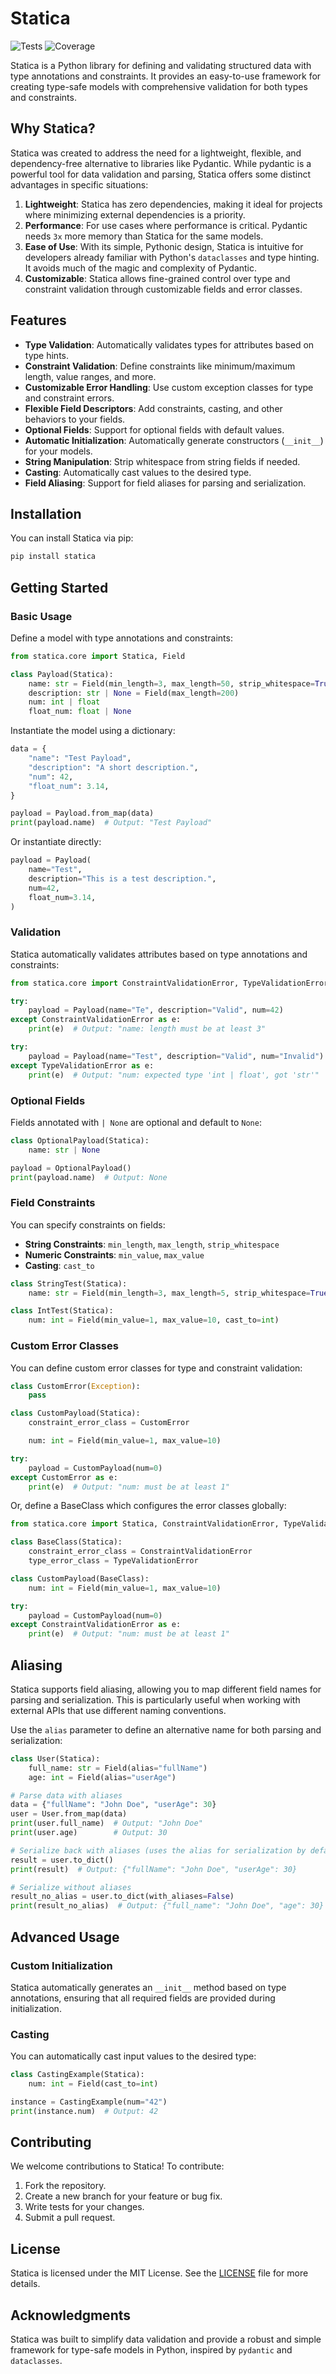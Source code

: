 Statica
========================================================================================

![Tests](https://github.com/mkrd/statica/actions/workflows/test.yml/badge.svg)
![Coverage](https://github.com/mkrd/statica/blob/main/assets/coverage.svg?raw=true)


Statica is a Python library for defining and validating structured data with type annotations and constraints. It provides an easy-to-use framework for creating type-safe models with comprehensive validation for both types and constraints.


Why Statica?
----------------------------------------------------------------------------------------

Statica was created to address the need for a lightweight, flexible, and dependency-free alternative to libraries like Pydantic.
While pydantic is a powerful tool for data validation and parsing, Statica offers some distinct advantages in specific situations:

1. **Lightweight**: Statica has zero dependencies, making it ideal for projects where minimizing external dependencies is a priority.
2. **Performance**: For use cases where performance is critical. Pydantic needs `3x` more memory than Statica for the same models.
3. **Ease of Use**: With its simple, Pythonic design, Statica is intuitive for developers already familiar with Python's `dataclasses` and type hinting. It avoids much of the magic and complexity of Pydantic.
4. **Customizable**: Statica allows fine-grained control over type and constraint validation through customizable fields and error classes.


Features
----------------------------------------------------------------------------------------

- **Type Validation**: Automatically validates types for attributes based on type hints.
- **Constraint Validation**: Define constraints like minimum/maximum length, value ranges, and more.
- **Customizable Error Handling**: Use custom exception classes for type and constraint errors.
- **Flexible Field Descriptors**: Add constraints, casting, and other behaviors to your fields.
- **Optional Fields**: Support for optional fields with default values.
- **Automatic Initialization**: Automatically generate constructors (`__init__`) for your models.
- **String Manipulation**: Strip whitespace from string fields if needed.
- **Casting**: Automatically cast values to the desired type.
- **Field Aliasing**: Support for field aliases for parsing and serialization.


Installation
----------------------------------------------------------------------------------------

You can install Statica via pip:

```bash
pip install statica
```


Getting Started
----------------------------------------------------------------------------------------

### Basic Usage

Define a model with type annotations and constraints:

```python
from statica.core import Statica, Field

class Payload(Statica):
    name: str = Field(min_length=3, max_length=50, strip_whitespace=True)
    description: str | None = Field(max_length=200)
    num: int | float
    float_num: float | None
```

Instantiate the model using a dictionary:

```python
data = {
    "name": "Test Payload",
    "description": "A short description.",
    "num": 42,
    "float_num": 3.14,
}

payload = Payload.from_map(data)
print(payload.name)  # Output: "Test Payload"
```

Or instantiate directly:

```python
payload = Payload(
    name="Test",
    description="This is a test description.",
    num=42,
    float_num=3.14,
)
```

### Validation

Statica automatically validates attributes based on type annotations and constraints:

```python
from statica.core import ConstraintValidationError, TypeValidationError

try:
    payload = Payload(name="Te", description="Valid", num=42)
except ConstraintValidationError as e:
    print(e)  # Output: "name: length must be at least 3"

try:
    payload = Payload(name="Test", description="Valid", num="Invalid")
except TypeValidationError as e:
    print(e)  # Output: "num: expected type 'int | float', got 'str'"
```

### Optional Fields

Fields annotated with `| None` are optional and default to `None`:

```python
class OptionalPayload(Statica):
    name: str | None

payload = OptionalPayload()
print(payload.name)  # Output: None
```

### Field Constraints

You can specify constraints on fields:

- **String Constraints**: `min_length`, `max_length`, `strip_whitespace`
- **Numeric Constraints**: `min_value`, `max_value`
- **Casting**: `cast_to`

```python
class StringTest(Statica):
    name: str = Field(min_length=3, max_length=5, strip_whitespace=True)

class IntTest(Statica):
    num: int = Field(min_value=1, max_value=10, cast_to=int)
```

### Custom Error Classes

You can define custom error classes for type and constraint validation:

```python
class CustomError(Exception):
    pass

class CustomPayload(Statica):
    constraint_error_class = CustomError

    num: int = Field(min_value=1, max_value=10)

try:
    payload = CustomPayload(num=0)
except CustomError as e:
    print(e)  # Output: "num: must be at least 1"
```

Or, define a BaseClass which configures the error classes globally:

```python
from statica.core import Statica, ConstraintValidationError, TypeValidationError

class BaseClass(Statica):
    constraint_error_class = ConstraintValidationError
    type_error_class = TypeValidationError

class CustomPayload(BaseClass):
    num: int = Field(min_value=1, max_value=10)

try:
    payload = CustomPayload(num=0)
except ConstraintValidationError as e:
    print(e)  # Output: "num: must be at least 1"
```


Aliasing
----------------------------------------------------------------------------------------

Statica supports field aliasing, allowing you to map different field names for parsing and serialization.
This is particularly useful when working with external APIs that use different naming conventions.

Use the `alias` parameter to define an alternative name for both parsing and serialization:

```python
class User(Statica):
    full_name: str = Field(alias="fullName")
    age: int = Field(alias="userAge")

# Parse data with aliases
data = {"fullName": "John Doe", "userAge": 30}
user = User.from_map(data)
print(user.full_name)  # Output: "John Doe"
print(user.age)        # Output: 30

# Serialize back with aliases (uses the alias for serialization by default)
result = user.to_dict()
print(result)  # Output: {"fullName": "John Doe", "userAge": 30}

# Serialize without aliases
result_no_alias = user.to_dict(with_aliases=False)
print(result_no_alias)  # Output: {"full_name": "John Doe", "age": 30}

```

Advanced Usage
----------------------------------------------------------------------------------------

### Custom Initialization

Statica automatically generates an `__init__` method based on type annotations, ensuring that all required fields are provided during initialization.

### Casting

You can automatically cast input values to the desired type:

```python
class CastingExample(Statica):
    num: int = Field(cast_to=int)

instance = CastingExample(num="42")
print(instance.num)  # Output: 42
```


Contributing
----------------------------------------------------------------------------------------

We welcome contributions to Statica! To contribute:

1. Fork the repository.
2. Create a new branch for your feature or bug fix.
3. Write tests for your changes.
4. Submit a pull request.


License
----------------------------------------------------------------------------------------

Statica is licensed under the MIT License. See the [LICENSE](LICENSE) file for more details.


Acknowledgments
----------------------------------------------------------------------------------------

Statica was built to simplify data validation and provide a robust and simple framework for type-safe models in Python, inspired by `pydantic` and `dataclasses`.
